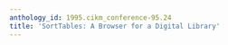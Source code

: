 ```yaml
---
anthology_id: 1995.cikm_conference-95.24
title: 'SortTables: A Browser for a Digital Library'
---
```

